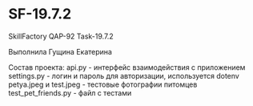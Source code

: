 # SF-19.7.2

SkillFactory QAP-92 Task-19.7.2

Выполнила Гущина Екатерина

Состав проекта:
api.py - интерфейс взаимодействия с приложением
settings.py - логин и пароль для авторизации, используется dotenv
petya.jpeg и test.jpeg - тестовые фотографии питомцев
test_pet_friends.py - файл с тестами
